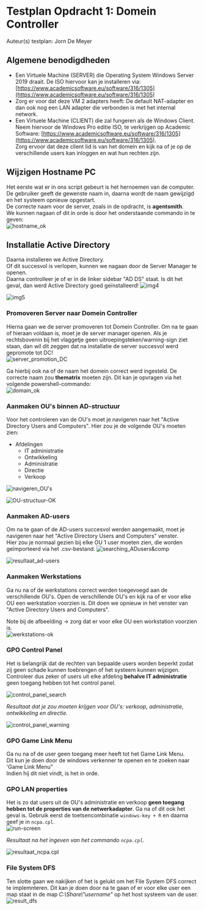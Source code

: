 # Testplan Opdracht 1: Domein Controller

Auteur(s) testplan: Jorn De Meyer

## Algemene benodigdheden

- Een Virtuele Machine (SERVER) die Operating System Windows Server 2019 draait. De ISO hiervoor kan je installeren via: [https://www.academicsoftware.eu/software/316/1305](https://www.academicsoftware.eu/software/316/1305)
- Zorg er voor dat deze VM 2 adapters heeft: De default NAT-adapter en dan ook nog een LAN adapter die verbonden is met het internal network.
- Een Virtuele Machine (CLIENT) die zal fungeren als de Windows Client. Neem hiervoor de Windows Pro editie ISO, te verkrijgen op Academic Software: [https://www.academicsoftware.eu/software/316/1305](https://www.academicsoftware.eu/software/316/1305).  
  Zorg ervoor dat deze client lid is van het domein en kijk na of je op de verschillende users kan inloggen en wat hun rechten zijn.

## Wijzigen Hostname PC

Het eerste wat er in ons script gebeurt is het hernoemen van de computer.
De gebruiker geeft de gewenste naam in, daarna wordt de naam gewijzigd en het systeem opnieuw opgestart.  
De correcte naam voor de server, zoals in de opdracht, is **agentsmith**.  
We kunnen nagaan of dit in orde is door het onderstaande commando in te geven:  
![hostname_ok](https://cdn.discordapp.com/attachments/746033773115736176/954804500152058036/unknown.png)

## Installatie Active Directory

Daarna installeren we Active Directory.  
Of dit succesvol is verlopen, kunnen we nagaan door de Server Manager te openen.  
Daarna controlleer je of er in de linker sidebar "AD DS" staat. Is dit het geval, dan werd Active Directory goed geïnstalleerd!
![img4](https://cdn.discordapp.com/attachments/746033773115736176/950869514340413470/unknown.png)

![img5](https://cdn.discordapp.com/attachments/746033773115736176/950870114947956746/unknown.png)

### Promoveren Server naar Domein Controller

Hierna gaan we de server promoveren tot Domein Controller. Om na te gaan of hieraan voldaan is, moet je de server manager openen. Als je rechtsbovenin bij het vlaggetje geen uitroepingsteken/warning-sign ziet staan, dan wil dit zeggen dat na installatie de server succesvol werd gepromote tot DC!  
![server_promotion_DC](https://cdn.discordapp.com/attachments/746033773115736176/951137837233885224/unknown.png)

Ga hierbij ook na of de naam het domein correct werd ingesteld. De correcte naam zou **thematrix** moeten zijn. Dit kan je opvragen via het volgende powershell-commando:  
![domain_ok](https://cdn.discordapp.com/attachments/746033773115736176/954802794320265317/unknown.png)

### Aanmaken OU's binnen AD-structuur

Voor het controleren van de OU's moet je navigeren naar het "Active Directory Users and Computers". Hier zou je de volgende OU's moeten zien:

- Afdelingen
  - IT administratie
  - Ontwikkeling
  - Administratie
  - Directie
  - Verkoop

![navigeren_OU's](https://cdn.discordapp.com/attachments/746033773115736176/951142392394813480/unknown.png)

![OU-structuur-OK](https://media.discordapp.net/attachments/746033773115736176/951143925295509564/unknown.png)

### Aanmaken AD-users

Om na te gaan of de AD-users succesvol werden aangemaakt, moet je navigeren naar het "Active Directory Users and Computers" venster.  
Hier zou je normaal gezien bij elke OU 1 user moeten zien, die worden geïmporteerd via het .csv-bestand.
![searching_ADusers&comp](https://cdn.discordapp.com/attachments/746033773115736176/951142392394813480/unknown.png)

![resultaat_ad-users](https://cdn.discordapp.com/attachments/756078480864837712/953231820999229460/unknown.png)

### Aanmaken Werkstations

Ga nu na of de werkstations correct werden toegevoegd aan de verschillende OU's. Open de verschillende OU's en kijk na of er voor elke OU een werkstation voorzien is. Dit doen we opnieuw in het venster van "Active Directory Users and Computers".

Note bij de afbeelding -> zorg dat er voor elke OU een workstation voorzien is.  
![werkstations-ok](https://cdn.discordapp.com/attachments/746033773115736176/951146270859337738/unknown.png)

### GPO Control Panel

Het is belangrijk dat de rechten van bepaalde users worden beperkt zodat zij geen schade kunnen toebrengen of het systeem kunnen wijzigen. Controleer dus zeker of users uit elke afdeling **behalve IT administratie** geen toegang hebben tot het control panel.

![control_panel_search](https://cdn.discordapp.com/attachments/746033773115736176/951150011364810782/unknown.png)

_Resultaat dat je zou moeten krijgen voor OU's: verkoop, administratie, ontwikkeling en directie._

![control_panel_warning](https://cdn.discordapp.com/attachments/746033773115736176/951150146228486165/unknown.png)

### GPO Game Link Menu

Ga nu na of de user geen toegang meer heeft tot het Game Link Menu.  
Dit kun je doen door de windows verkenner te openen en te zoeken naar 'Game Link Menu"  
Indien hij dit niet vindt, is het in orde.

### GPO LAN properties

Het is zo dat users uit de OU's administratie en verkoop **geen toegang hebben tot de properties van de netwerkadapter**. Ga na of dit ook het geval is. Gebruik eerst de toetsencombinatie `windows-key + R` en daarna geef je in `ncpa.cpl`.  
![run-screen](https://cdn.discordapp.com/attachments/746033773115736176/951151249741447168/unknown.png)

_Resultaat na het ingeven van het commando `ncpa.cpl`._

![resultaat_ncpa.cpl](https://cdn.discordapp.com/attachments/746033773115736176/951151431744901181/unknown.png)

### File System DFS

Ten slotte gaan we nakijken of het is gelukt om het File System DFS correct te implemnteren. Dit kan je doen door na te gaan of er voor elke user een map staat in de map _C:\Share\\"username"_ op het host systeem van de user.  
![result_dfs](https://cdn.discordapp.com/attachments/746033773115736176/951152902624411719/unknown.png)
